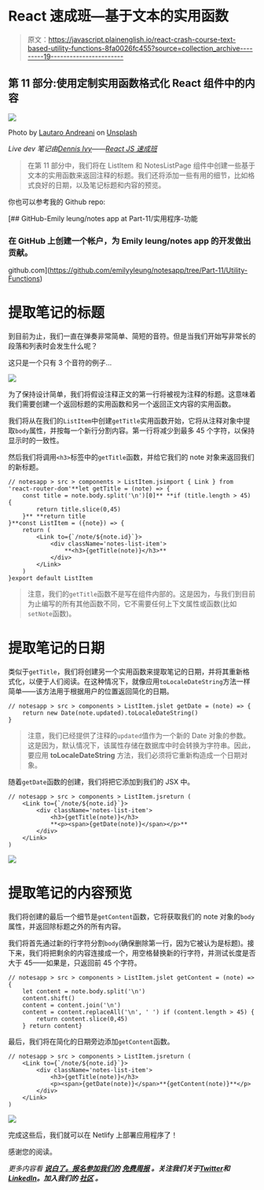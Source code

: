 # React 速成班—基于文本的实用函数

> 原文：<https://javascript.plainenglish.io/react-crash-course-text-based-utility-functions-8fa0026fc455?source=collection_archive---------19----------------------->

## 第 11 部分:使用定制实用函数格式化 React 组件中的内容

![](img/26a1ca9296b83c659db0e6779f8114a8.png)

Photo by [Lautaro Andreani](https://unsplash.com/@lautaroandreani?utm_source=unsplash&utm_medium=referral&utm_content=creditCopyText) on [Unsplash](https://unsplash.com/@lautaroandreani?utm_source=unsplash&utm_medium=referral&utm_content=creditCopyText)

*Live dev 笔记由*[*Dennis Ivy*](https://www.youtube.com/channel/UCTZRcDjjkVajGL6wd76UnGg)*——*[*React JS 速成班*](https://www.youtube.com/watch?v=6fM3ueN9nYM)

> 在第 11 部分中，我们将在 ListItem 和 NotesListPage 组件中创建一些基于文本的实用函数来返回注释的标题。我们还将添加一些有用的细节，比如格式良好的日期，以及笔记标题和内容的预览。

你也可以参考我的 Github repo:

[](https://github.com/emilyyleung/notesapp/tree/Part-11/Utility-Functions) [## GitHub-Emily leung/notes app at Part-11/实用程序-功能

### 在 GitHub 上创建一个帐户，为 Emily leung/notes app 的开发做出贡献。

github.com](https://github.com/emilyyleung/notesapp/tree/Part-11/Utility-Functions) 

# 提取笔记的标题

到目前为止，我们一直在弹奏非常简单、简短的音符。但是当我们开始写非常长的段落和列表时会发生什么呢？

这只是一个只有 3 个音符的例子…

![](img/f89d797f912fe9fe7489c83f13a7084d.png)

为了保持设计简单，我们将假设注释正文的第一行将被视为注释的标题。这意味着我们需要创建一个返回标题的实用函数和另一个返回正文内容的实用函数。

我们将从在我们的`ListItem`中创建`getTitle`实用函数开始，它将从注释对象中提取`body`属性，并按每一个新行分割内容。第一行将减少到最多 45 个字符，以保持显示时的一致性。

然后我们将调用`<h3>`标签中的`getTitle`函数，并给它我们的 note 对象来返回我们的新标题。

```
// notesapp > src > components > ListItem.jsimport { Link } from 'react-router-dom'**let getTitle = (note) => {
    const title = note.body.split('\n')[0]** **if (title.length > 45) {
        return title.slice(0,45)
    }** **return title
}**const ListItem = ({note}) => {
    return (
        <Link to={`/note/${note.id}`}>
            <div className='notes-list-item'>
                **<h3>{getTitle(note)}</h3>**
            </div>
        </Link>
    )
}export default ListItem
```

> 注意，我们的`getTitle`函数不是写在组件内部的。这是因为，与我们到目前为止编写的所有其他函数不同，它不需要任何上下文属性或函数(比如`setNote`函数)。

# 提取笔记的日期

类似于`getTitle`，我们将创建另一个实用函数来提取笔记的日期，并将其重新格式化，以便于人们阅读。在这种情况下，就像应用`toLocaleDateString`方法一样简单——该方法用于根据用户的位置返回简化的日期。

```
// notesapp > src > components > ListItem.jslet getDate = (note) => {
    return new Date(note.updated).toLocaleDateString()
}
```

> 注意，我们已经提供了注释的`updated`值作为一个新的 Date 对象的参数。这是因为，默认情况下，该属性存储在数据库中时会转换为字符串。因此，要应用 **toLocaleDateString** 方法，我们必须将它重新构造成一个日期对象。

随着`getDate`函数的创建，我们将把它添加到我们的 JSX 中。

```
// notesapp > src > components > ListItem.jsreturn (
    <Link to={`/note/${note.id}`}>
        <div className='notes-list-item'>
            <h3>{getTitle(note)}</h3>
            **<p><span>{getDate(note)}</span></p>**
        </div>
    </Link>
)
```

![](img/2e3985a36e23f21d399258669506a066.png)

# 提取笔记的内容预览

我们将创建的最后一个细节是`getContent`函数，它将获取我们的 note 对象的`body`属性，并返回除标题之外的所有内容。

我们将首先通过新的行字符分割`body`(确保删除第一行，因为它被认为是标题)。接下来，我们将把剩余的内容连接成一个，用空格替换新的行字符，并测试长度是否大于 45——如果是，只返回前 45 个字符。

```
// notesapp > src > components > ListItem.jslet getContent = (note) => {
    let content = note.body.split('\n')
    content.shift()
    content = content.join('\n')
    content = content.replaceAll('\n', ' ') if (content.length > 45) {
        return content.slice(0,45)
    } return content}
```

最后，我们将在简化的日期旁边添加`getContent`函数。

```
// notesapp > src > components > ListItem.jsreturn (
    <Link to={`/note/${note.id}`}>
        <div className='notes-list-item'>
            <h3>{getTitle(note)}</h3>
            <p><span>{getDate(note)}</span>**{getContent(note)}**</p>
        </div>
    </Link>
)
```

![](img/5914319537457ae83e20b640137685eb.png)

完成这些后，我们就可以在 Netlify 上部署应用程序了！

感谢您的阅读。

*更多内容看* [***说白了。报名参加我们的***](https://plainenglish.io/) **[***免费周报***](http://newsletter.plainenglish.io/) *。关注我们关于*[***Twitter***](https://twitter.com/inPlainEngHQ)*和*[***LinkedIn***](https://www.linkedin.com/company/inplainenglish/)*。加入我们的* [***社区***](https://discord.gg/GtDtUAvyhW) *。***